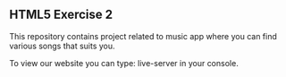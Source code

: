 ## HTML5 Exercise 2

This repository contains project related to music app where you can find various songs that suits you.

To view our website you can type: live-server in your console.
